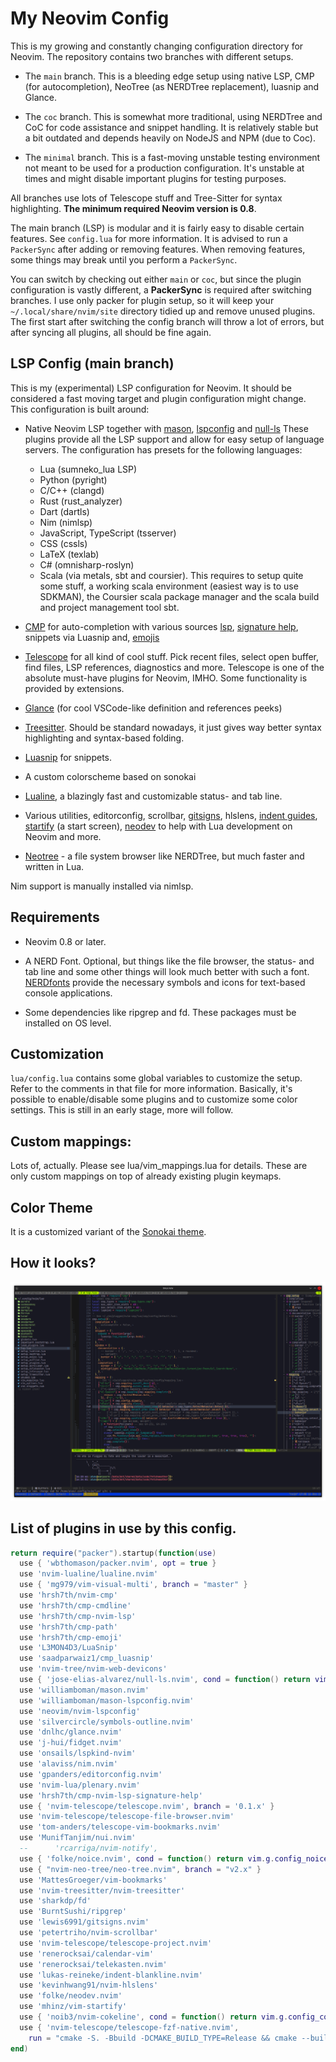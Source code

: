 # My Neovim Config

This is my growing and constantly changing configuration directory for Neovim. The repository contains 
two branches with different setups.

- The `main` branch. This is a bleeding edge setup using native LSP, CMP (for autocompletion), NeoTree 
  (as NERDTree replacement), luasnip and Glance.

- The `coc` branch. This is somewhat more traditional, using NERDTree and CoC for code assistance and 
  snippet handling. It is  relatively stable but a bit outdated and depends heavily on NodeJS and NPM 
  (due to Coc).

- The `minimal` branch. This is a fast-moving unstable testing environment not meant to be used for a 
  production configuration. It's unstable at times and might disable important plugins for testing 
  purposes.

All branches use lots of Telescope stuff and Tree-Sitter for syntax highlighting. **The minimum required 
Neovim version is 0.8**.

The main branch (LSP) is modular and it is fairly easy to disable certain features. See `config.lua` for 
more information. It is advised to run a `PackerSync` after adding or removing features. When removing 
features, some things may break until you perform a `PackerSync`.

You can switch by checking out either `main` or `coc`, but since the plugin configuration is vastly 
different, a **PackerSync** is required after switching branches. I use only packer for plugin setup, so 
it will keep your `~/.local/share/nvim/site` directory tidied up and remove unused plugins. The first 
start after switching the config branch will throw a lot of errors, but after syncing all plugins, all 
should be fine again.

## LSP Config (main branch)

This is my (experimental) LSP configuration for Neovim. It should be considered a fast moving target and 
plugin configuration might change. This configuration is built around:

* Native Neovim LSP together with [mason](https://github.com/williamboman/mason.nvim), 
  [lspconfig](https://github.com/neovim/nvim-lspconfig) and 
  [null-ls](https://github.com/jose-elias-alvarez/null-ls.nvim) These plugins provide all the LSP support 
  and allow for easy setup of language servers. The configuration has presets for the following 
  languages:

  * Lua (sumneko_lua LSP)
  * Python (pyright)
  * C/C++  (clangd)
  * Rust   (rust_analyzer)
  * Dart   (dartls)
  * Nim    (nimlsp)
  * JavaScript, TypeScript (tsserver)
  * CSS    (cssls)
  * LaTeX  (texlab)
  * C# (omnisharp-roslyn)
  * Scala (via metals, sbt and coursier). This requires to setup quite some stuff, a working scala 
    environment (easiest way is to use SDKMAN), the Coursier scala package manager and the scala build 
    and project management tool sbt.

* [CMP](https://github.com/hrsh7th/nvim-cmp) for auto-completion with various sources 
  [lsp](https://github.com/hrsh7th/cmp-nvim-lsp), [signature 
  help](https://github.com/hrsh7th/cmp-nvim-lsp-signature-help), snippets via Luasnip and, 
  [emojis](https://github.com/hrsh7th/cmp-emoji) 

* [Telescope](https://github.com/nvim-telescope/telescope.nvim) for all kind of cool stuff. Pick recent 
  files, select open buffer, find files, LSP references, diagnostics and more. Telescope is one of the 
  absolute must-have plugins for Neovim, IMHO. Some functionality is provided by extensions.

* [Glance](https://github.com/DNLHC/glance.nvim) (for cool VSCode-like definition and references peeks)

* [Treesitter](https://github.com/nvim-treesitter). Should be standard nowadays, it just gives way better 
  syntax highlighting and syntax-based folding.

* [Luasnip](https://github.com/L3MON4D3/LuaSnip) for snippets.

* A custom colorscheme based on sonokai

* [Lualine](https://github.com/nvim-lualine/lualine.nvim), a blazingly fast and customizable status- and 
  tab line.
  
* Various utilities, editorconfig, scrollbar, [gitsigns](https://github.com/lewis6991/gitsigns.nvim), 
  hlslens, [indent guides](https://github.com/lukas-reineke/indent-blankline.nvim), 
  [startify](https://github.com/mhinz/vim-startify) (a start screen), 
  [neodev](https://github.com/folke/neodev.nvim) to help with Lua development on Neovim and more.

* [Neotree](https://github.com/nvim-neo-tree/neo-tree.nvim) - a file system browser like NERDTree, but 
  much faster and written in Lua.

Nim support is manually installed via nimlsp.

## Requirements

* Neovim 0.8 or later.

* A NERD Font. Optional, but things like the file browser, the status- and tab line and some other things 
  will look much better with such a font. [NERDfonts](https://www.nerdfonts.com/) provide the necessary 
  symbols and icons for text-based console applications.

* Some dependencies like ripgrep and fd. These packages must be installed on OS level.

## Customization

`lua/config.lua` contains some global variables to customize the setup. Refer to the comments in that 
file for more information. Basically, it's possible to enable/disable some plugins and to customize some color 
settings. This is still in an early stage, more will follow.

## Custom mappings:

Lots of, actually. Please see lua/vim_mappings.lua for details. These are only custom mappings on top of 
already existing plugin keymaps.

## Color Theme

It is a customized variant of the [Sonokai theme](https://github.com/sainnhe/sonokai).

## How it looks?

![Screenshot](https://github.com/silvercircle/nvim/blob/main/screenshot.png?raw=True)

## List of plugins in use by this config.

```lua
return require("packer").startup(function(use)
  use { 'wbthomason/packer.nvim', opt = true }
  use 'nvim-lualine/lualine.nvim'
  use { 'mg979/vim-visual-multi', branch = "master" }
  use 'hrsh7th/nvim-cmp'
  use 'hrsh7th/cmp-cmdline'
  use 'hrsh7th/cmp-nvim-lsp'
  use 'hrsh7th/cmp-path'
  use 'hrsh7th/cmp-emoji'
  use 'L3MON4D3/LuaSnip'
  use 'saadparwaiz1/cmp_luasnip'
  use 'nvim-tree/nvim-web-devicons'
  use { 'jose-elias-alvarez/null-ls.nvim', cond = function() return vim.g.config_null_ls end }
  use 'williamboman/mason.nvim'
  use 'williamboman/mason-lspconfig.nvim'
  use 'neovim/nvim-lspconfig'
  use 'silvercircle/symbols-outline.nvim'
  use 'dnlhc/glance.nvim'
  use 'j-hui/fidget.nvim'
  use 'onsails/lspkind-nvim'
  use 'alaviss/nim.nvim'
  use 'gpanders/editorconfig.nvim'
  use 'nvim-lua/plenary.nvim'
  use 'hrsh7th/cmp-nvim-lsp-signature-help'
  use { 'nvim-telescope/telescope.nvim', branch = '0.1.x' }
  use 'nvim-telescope/telescope-file-browser.nvim'
  use 'tom-anders/telescope-vim-bookmarks.nvim'
  use 'MunifTanjim/nui.nvim'
  --      'rcarriga/nvim-notify',
  use { 'folke/noice.nvim', cond = function() return vim.g.config_noice end }
  use { "nvim-neo-tree/neo-tree.nvim", branch = "v2.x" }
  use 'MattesGroeger/vim-bookmarks'
  use 'nvim-treesitter/nvim-treesitter'
  use 'sharkdp/fd'
  use 'BurntSushi/ripgrep'
  use 'lewis6991/gitsigns.nvim'
  use 'petertriho/nvim-scrollbar'
  use 'nvim-telescope/telescope-project.nvim'
  use 'renerocksai/calendar-vim'
  use 'renerocksai/telekasten.nvim'
  use 'lukas-reineke/indent-blankline.nvim'
  use 'kevinhwang91/nvim-hlslens'
  use 'folke/neodev.nvim'
  use 'mhinz/vim-startify'
  use { 'noib3/nvim-cokeline', cond = function() return vim.g.config_cokeline end }
  use { 'nvim-telescope/telescope-fzf-native.nvim',
    run = "cmake -S. -Bbuild -DCMAKE_BUILD_TYPE=Release && cmake --build build --config Release && cmake --install build --prefix build" }
end)
```